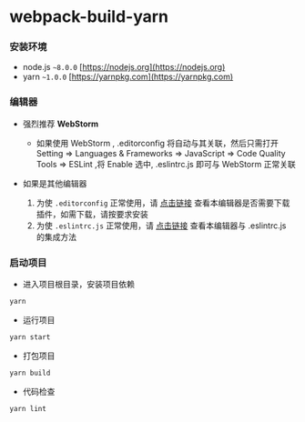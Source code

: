 # webpack-build-yarn

### 安装环境

* node.js ```~8.0.0``` [https://nodejs.org](https://nodejs.org)
* yarn ```~1.0.0```  [https://yarnpkg.com](https://yarnpkg.com)

### 编辑器

* 强烈推荐 **WebStorm**
	* 如果使用 WebStorm , .editorconfig 将自动与其关联，然后只需打开 Setting =>
Languages & Frameworks => JavaScript => Code Quality Tools => ESLint ,将 Enable 选中, .eslintrc.js 即可与 WebStorm 正常关联

* 如果是其他编辑器
	1. 为使 ```.editorconfig``` 正常使用，请 [点击链接](http://editorconfig.org/#download) 查看本编辑器是否需要下载插件，如需下载，请按要求安装
	2. 为使 ```.eslintrc.js``` 正常使用，请 [点击链接](http://eslint.cn/docs/user-guide/integrations) 查看本编辑器与 .eslintrc.js 的集成方法

### 启动项目

* 进入项目根目录，安装项目依赖

```sh
yarn
```

* 运行项目

```sh
yarn start
```

* 打包项目

```sh
yarn build
```

* 代码检查

```sh
yarn lint
```

